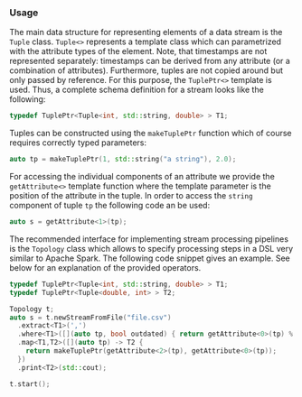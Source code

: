 ### Usage ###

The main data structure for representing elements of a data stream is the `Tuple` class. `Tuple<>`
represents a template class which can parametrized with the attribute types of the element. Note,
that timestamps are not represented separately: timestamps can be derived from any attribute (or
a combination of attributes). Furthermore, tuples are not copied around but only passed by reference.
For this purpose, the `TuplePtr<>` template is used. Thus, a complete schema definition for a stream
looks like the following:

```C++
typedef TuplePtr<Tuple<int, std::string, double> > T1;
```

Tuples can be constructed using the `makeTuplePtr` function which of course requires correctly
typed parameters:

```C++
auto tp = makeTuplePtr(1, std::string("a string"), 2.0);
```

For accessing the individual components of an attribute we provide the `getAttribute<>` template
function where the template parameter is the position of the attribute in the tuple. In order to
access the `string` component of tuple `tp` the following code an be used:

```C++
auto s = getAttribute<1>(tp);
```

The recommended interface for implementing stream processing pipelines is the `Topology` class
which allows to specify processing steps in a DSL very similar to Apache Spark. The following
code snippet gives an example. See below for an explanation of the provided operators.

```C++
typedef TuplePtr<Tuple<int, std::string, double> > T1;
typedef TuplePtr<Tuple<double, int> > T2;

Topology t;
auto s = t.newStreamFromFile("file.csv")
  .extract<T1>(',')
  .where<T1>([](auto tp, bool outdated) { return getAttribute<0>(tp) % 2 == 0; } )
  .map<T1,T2>([](auto tp) -> T2 {
    return makeTuplePtr(getAttribute<2>(tp), getAttribute<0>(tp));
  })
  .print<T2>(std::cout);

t.start();
```
